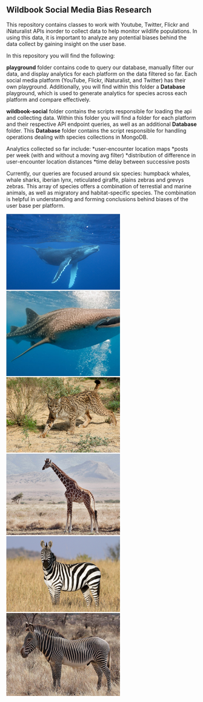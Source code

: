 ## Wildbook Social Media Bias Research

This repository contains classes to work with Youtube, Twitter, Flickr and iNaturalist APIs inorder to collect data
to help monitor wildlife populations. In using this data, it is important to analyze any potential biases
behind the data collect by gaining insight on the user base. 

In this repository you will find the following:

**playground** folder contains code to query our database, manually filter our data, and display analytics for each platform on the data filtered so far. Each social media platform (YouTube, Flickr, iNaturalist, and Twitter) has their own playground. Additionally, you will find within this folder a **Database** playground, which is used to generate analytics for species across each platform and compare effectively. 

**wildbook-social** folder contains the scripts responsible for loading the api and collecting data. Within this folder you will find a folder for each platform and their respective API endpoint queries, as well as an additional **Database** folder. This **Database** folder contains the script responsible for handling operations dealing with species collections in MongoDB.

Analytics collected so far include:
  *user-encounter location maps
  *posts per week (with and without a moving avg filter)
  *distribution of difference in user-encounter location distances 
  *time delay between successive posts
  
Currently, our queries are focused around six species: humpback whales, whale sharks, iberian lynx, reticulated giraffe, plains zebras and grevys zebras. 
This array of species offers a combination of terrestial and marine animals, as well as migratory and habitat-specific species. The combination is helpful in understanding and forming conclusions behind biases of the user base per platform.


<img src="images/humpback-whale.jpg" width=300>  <img src="images/whale-shark.jpg" width=300>  <img src="images/iberian-lynx.jpg" width=300>
<img src="images/reticulated-giraffe.jpg" width=300>  <img src="images/plains-zebra.jpg" width=300>  <img src="images/grevys-zebra.jpg" width=300>
